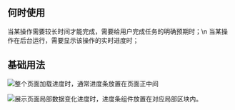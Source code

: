 ## 何时使用

当某操作需要较长时间才能完成，需要给用户完成任务的明确预期时；\n 当某操作在后台运行，需要显示该操作的实时进度时；

## 基础用法

![整个页面加载进度时，通常进度条放置在页面正中间](01)

![展示页面局部数据变化进度时，进度条组件放置在对应局部区块内。](02)
